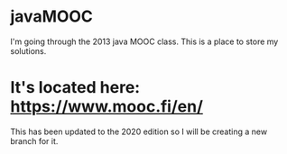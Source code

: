 # javaMOOC
I'm going through the 2013 java MOOC class. This is a place to store my solutions.
# It's located here: https://www.mooc.fi/en/
This has been updated to the 2020 edition so I will be creating a new branch for it.
